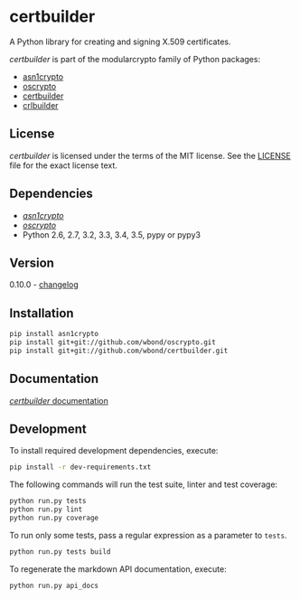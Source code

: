 # certbuilder

A Python library for creating and signing X.509 certificates.

*certbuilder* is part of the modularcrypto family of Python packages:

 - [asn1crypto](https://github.com/wbond/asn1crypto)
 - [oscrypto](https://github.com/wbond/oscrypto)
 - [certbuilder](https://github.com/wbond/certbuilder)
 - [crlbuilder](https://github.com/wbond/crlbuilder)

## License

*certbuilder* is licensed under the terms of the MIT license. See the
[LICENSE](LICENSE) file for the exact license text.

## Dependencies

 - [*asn1crypto*](https://github.com/wbond/asn1crypto)
 - [*oscrypto*](https://github.com/wbond/oscrypto)
 - Python 2.6, 2.7, 3.2, 3.3, 3.4, 3.5, pypy or pypy3

## Version

0.10.0 - [changelog](changelog.md)

## Installation

```bash
pip install asn1crypto
pip install git+git://github.com/wbond/oscrypto.git
pip install git+git://github.com/wbond/certbuilder.git
```

## Documentation

[*certbuilder* documentation](docs/readme.md)

## Development

To install required development dependencies, execute:

```bash
pip install -r dev-requirements.txt
```

The following commands will run the test suite, linter and test coverage:

```bash
python run.py tests
python run.py lint
python run.py coverage
```

To run only some tests, pass a regular expression as a parameter to `tests`.

```bash
python run.py tests build
```

To regenerate the markdown API documentation, execute:

```bash
python run.py api_docs
```
